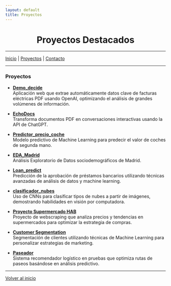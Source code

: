 ```yaml
---
layout: default
title: Proyectos
---
```


<div align="center">

# Proyectos Destacados

</div>

---

[Inicio](index.html) | [Proyectos](projects.html) | [Contacto](index.html#contacto)

---

### Proyectos

- **[Demo_decide](https://github.com/joferte84/Demo_decide)**  
  Aplicación web que extrae automáticamente datos clave de facturas eléctricas PDF usando OpenAI, optimizando el análisis de grandes volúmenes de información.

- **[EchoDocs](https://github.com/joferte84/EchoDocs)**  
  Transforma documentos PDF en conversaciones interactivas usando la API de ChatGPT.

- **[Predictor_precio_coche](https://github.com/joferte84/Predictor_precio_coche)**  
  Modelo predictivo de Machine Learning para predecir el valor de coches de segunda mano.

- **[EDA_Madrid](https://github.com/joferte84/EDA_Madrid)**  
  Análisis Exploratorio de Datos sociodemográficos de Madrid.

- **[Loan_predict](https://github.com/joferte84/Loan_predict)**  
  Predicción de la aprobación de préstamos bancarios utilizando técnicas avanzadas de análisis de datos y machine learning.

- **[clasificador_nubes](https://github.com/joferte84/clasificador_nubes)**  
  Uso de CNNs para clasificar tipos de nubes a partir de imágenes, demostrando habilidades en visión por computadora.

- **[Proyecto Supermercado HAB](https://github.com/joferte84/proyecto-supermercado-HAB)**  
  Proyecto de webscraping que analiza precios y tendencias en supermercados para optimizar la estrategia de compras.

- **[Customer Segmentation](https://github.com/joferte84/customer_segmentation)**  
  Segmentación de clientes utilizando técnicas de Machine Learning para personalizar estrategias de marketing.

- **[Paseador](https://github.com/joferte84/paseador)**  
  Sistema recomendador logístico en pruebas que optimiza rutas de paseos basándose en análisis predictivo.

---

[Volver al inicio](index.html)
